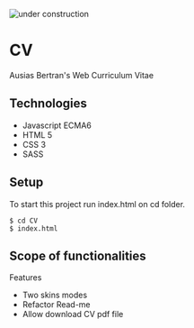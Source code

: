 ![under construction](https://img.freepik.com/vector-gratis/signo-industrial-construccion-fondo-rayado-linea-negra-amarilla_97458-151.jpg?size=626&ext=jpg)

# CV
Ausias Bertran's Web Curriculum Vitae

## Technologies
* Javascript ECMA6
* HTML 5
* CSS 3
* SASS

## Setup
To start this project run index.html on cd folder.
```
$ cd CV
$ index.html
```
## Scope of functionalities
Features
* Two skins modes
* Refactor Read-me
* Allow download CV pdf file
